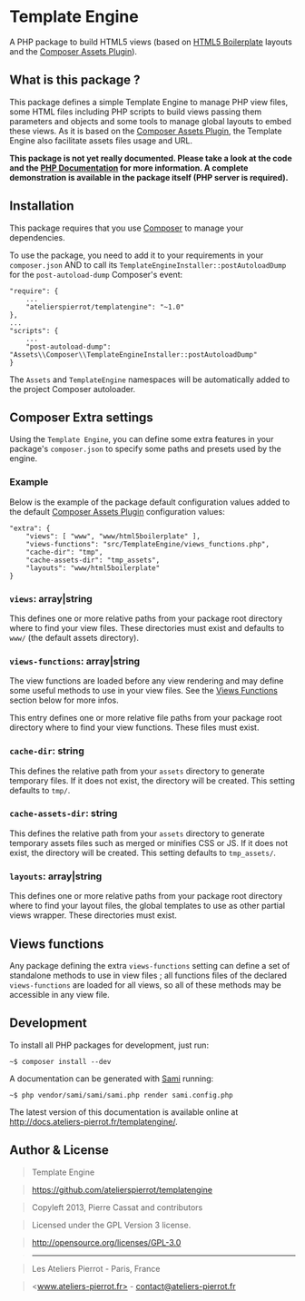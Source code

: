 Template Engine
===============

A PHP package to build HTML5 views (based on [HTML5 Boilerplate](http://html5boilerplate.com/)
layouts and the [Composer Assets Plugin](https://github.com/atelierspierrot/assets-manager)).


## What is this package ?

This package defines a simple Template Engine to manage PHP view files, some HTML files including
PHP scripts to build views passing them parameters and objects and some tools to manage global
layouts to embed these views. As it is based on the [Composer Assets Plugin](https://github.com/atelierspierrot/assets-manager),
the Template Engine also facilitate assets files usage and URL.

**This package is not yet really documented. Please take a look at the code and the [PHP
Documentation](http://docs.ateliers-pierrot.fr/templatengine/) for more information. A
complete demonstration is available in the package itself (PHP server is required).**


## Installation

This package requires that you use [Composer](http://getcomposer.org/) to manage your dependencies.

To use the package, you need to add it to your requirements in your `composer.json` AND to
call its `TemplateEngineInstaller::postAutoloadDump` for the `post-autoload-dump` Composer's event:

    "require": {
        ...
        "atelierspierrot/templatengine": "~1.0"
    },
    ...
    "scripts": {
        ...
        "post-autoload-dump": "Assets\\Composer\\TemplateEngineInstaller::postAutoloadDump"
    }

The `Assets` and `TemplateEngine` namespaces will be automatically added to the project
Composer autoloader.


## Composer Extra settings

Using the `Template Engine`, you can define some extra features in your package's `composer.json`
to specify some paths and presets used by the engine.

### Example

Below is the example of the package default configuration values added to the default
[Composer Assets Plugin](https://github.com/atelierspierrot/assets-manager) configuration
values:

    "extra": {
        "views": [ "www", "www/html5boilerplate" ],
        "views-functions": "src/TemplateEngine/views_functions.php",
        "cache-dir": "tmp",
        "cache-assets-dir": "tmp_assets",
        "layouts": "www/html5boilerplate"
    }

### `views`: array|string

This defines one or more relative paths from your package root directory where to find your
view files. These directories must exist and defaults to `www/` (the default assets directory).

### `views-functions`: array|string

The view functions are loaded before any view rendering and may define some useful methods
to use in your view files. See the [Views Functions](#views-functions) section below for 
more infos.

This entry defines one or more relative file paths from your package root directory where 
to find your view functions. These files must exist.

### `cache-dir`: string

This defines the relative path from your `assets` directory to generate temporary files. If
it does not exist, the directory will be created. This setting defaults to `tmp/`.

### `cache-assets-dir`: string

This defines the relative path from your `assets` directory to generate temporary assets 
files such as merged or minifies CSS or JS. If it does not exist, the directory will be
created. This setting defaults to `tmp_assets/`.

### `layouts`: array|string

This defines one or more relative paths from your package root directory where to find your
layout files, the global templates to use as other partial views wrapper. These directories
must exist.


## Views functions

Any package defining the extra `views-functions` setting can define a set of standalone
methods to use in view files ; all functions files of the declared `views-functions` are loaded
for all views, so all of these methods may be accessible in any view file.


## Development

To install all PHP packages for development, just run:

    ~$ composer install --dev

A documentation can be generated with [Sami](https://github.com/fabpot/Sami) running:

    ~$ php vendor/sami/sami/sami.php render sami.config.php

The latest version of this documentation is available online at <http://docs.ateliers-pierrot.fr/templatengine/>.


## Author & License

>    Template Engine

>    https://github.com/atelierspierrot/templatengine

>    Copyleft 2013, Pierre Cassat and contributors

>    Licensed under the GPL Version 3 license.

>    http://opensource.org/licenses/GPL-3.0

>    ----

>    Les Ateliers Pierrot - Paris, France

>    <www.ateliers-pierrot.fr> - <contact@ateliers-pierrot.fr>
